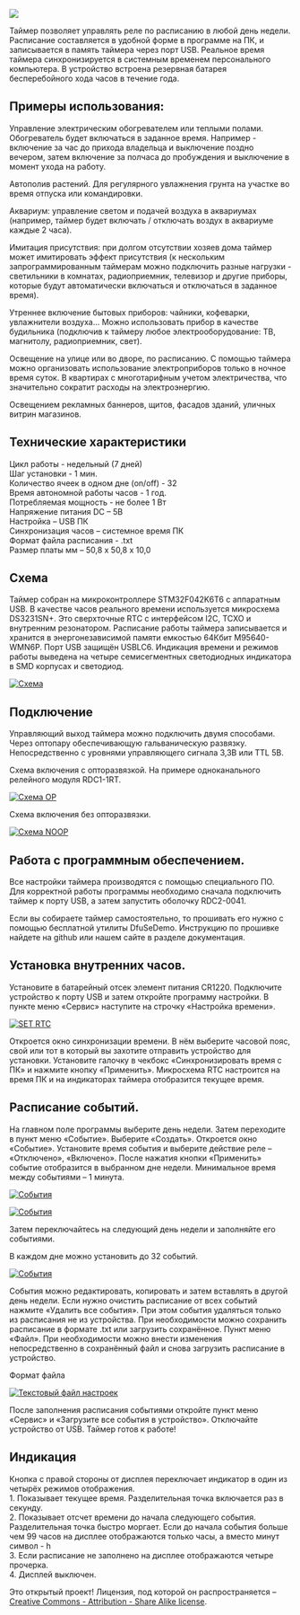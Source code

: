 ![](https://static.chipdip.ru/lib/926/DOC003926003.jpg)

<p>Таймер позволяет управлять реле по расписанию в любой день недели. Расписание составляется в удобной форме в программе на ПК, и записывается в память таймера через порт USB. Реальное время таймера синхронизируется в системным временем персонального компьютера. В устройство встроена резервная батарея бесперебойного хода часов в течение года. </p><p><h2>Примеры использования:</h2></p><p>Управление электрическим обогревателем или теплыми полами. Обогреватель будет включаться в заданное время. Например - включение за час до прихода владельца и выключение поздно вечером, затем включение за полчаса до пробуждения и выключение в момент ухода на работу.</p><p>Автополив растений. Для регулярного увлажнения грунта на участке во время отпуска или командировки.</p><p>Аквариум: управление светом и подачей воздуха в аквариумах (например, таймер будет включать / отключать воздух в аквариуме каждые 2 часа).</p><p>Имитация присутствия: при долгом отсутствии хозяев дома таймер может имитировать эффект присутствия (к нескольким запрограммированным таймерам можно подключить разные нагрузки - светильники в комнатах, радиоприемник, телевизор и другие приборы, которые будут автоматически включаться и отключаться в заданное время).</p><p>Утреннее включение бытовых приборов: чайники, кофеварки, увлажнители воздуха... Можно использовать прибор в качестве будильника (подключив к таймеру любое электрооборудование: ТВ, магнитолу, радиоприемник, свет).</p><p>Освещение на улице или во дворе, по расписанию. С помощью таймера можно организовать использование электроприборов только в ночное время суток. В квартирах с многотарифным учетом электричества, что значительно сократит расходы на электроэнергию.</p><p>Освещением рекламных баннеров, щитов, фасадов зданий, уличных витрин магазинов.</p><p><h2>Технические характеристики</h2></p><p>Цикл работы - недельный (7 дней)<br>Шаг установки - 1 мин.<br>Количество ячеек в одном дне (on/off) - 32<br>	Время автономной работы часов  - 1 год.<br>Потребляемая мощность - не более 1 Вт<br>Напряжение питания DC – 5В<br>Настройка – USB ПК<br>Синхронизация часов – системное время ПК<br>Формат файла расписания - .txt<br>Размер платы мм – 50,8 x 50,8 x 10,0 <br></p><p><h2>Схема</h2></p><p>Таймер собран на микроконтроллере STM32F042K6T6 с аппаратным USB. В качестве часов реального времени используется микросхема DS3231SN+. Это сверхточные RTC с интерфейсом I2C, ТСХО и внутренним резонатором. Расписание работы таймера записывается и хранится в энергонезависимой памяти емкостью 64Кбит M95640-WMN6P. Порт USB защищён USBLC6. Индикация времени и режимов работы выведена на четыре семисегментных светодиодных индикатора в SMD корпусах и светодиод. </p><p><a href="https://static.chipdip.ru/lib/948/DOC003948353.png" class="galery"><img src="https://static.chipdip.ru/lib/948/DOC003948354.png" alt="Схема"></a></p><p><h2>Подключение</h2></p><p>Управляющий выход таймера можно подключить двумя способами. Через оптопару обеспечивающую гальваническую развязку. Непосредственно с уровнями управляющего сигнала 3,3В или TTL 5В.</p><p>Схема включения с опторазвязкой. На примере одноканального релейного модуля RDC1-1RT.</p><p><a href="https://static.chipdip.ru/lib/948/DOC003948355.png" class="galery"><img src="https://static.chipdip.ru/lib/948/DOC003948356.png" alt="Схема OP"></a></p><p>Схема включения без опторазвязки. </p><p><a href="https://static.chipdip.ru/lib/948/DOC003948357.png" class="galery"><img src="https://static.chipdip.ru/lib/948/DOC003948356.png" alt="Схема NOOP"></a></p><p><h2>Работа с программным обеспечением.</h2></p><p>Все настройки таймера производятся с помощью специального ПО. Для корректной работы программы необходимо сначала подключить таймер к порту USB, а затем запустить оболочку RDC2-0041.</p><p>Если вы собираете таймер самостоятельно, то прошивать его нужно с помощью бесплатной утилиты DfuSeDemo. Инструкцию по прошивке найдете на github или нашем сайте в разделе документация. </p><p><h2>Установка внутренних часов. </h2></p><p>Установите в батарейный отсек элемент питания CR1220. Подключите устройство к порту USB и затем откройте программу настройки. В пункте меню «Сервис» наступите на строчку «Настройка времени».</p><p><a href="https://static.chipdip.ru/lib/948/DOC003948362.png" class="galery"><img src="https://static.chipdip.ru/lib/948/DOC003948362.png" alt="SET RTC"></a></p><p>Откроется окно синхронизации времени. В нём выберите часовой пояс, свой или тот в который вы захотите отправить устройство для установки. Установите галочку в чекбокс «Синхронизировать время с ПК» и нажмите кнопку «Применить». Микросхема RTC настроится на время ПК и на индикаторах таймера отобразится текущее время. </p><p><h2>Расписание событий.</h2></p><p>На главном поле программы выберите день недели. Затем переходите в пункт меню  «Событие». Выберите «Создать». Откроется окно «Событие». Установите время события и выберите действие реле – «Отключено», «Включено». После нажатия кнопки «Применить» событие отобразится в выбранном дне недели. Минимальное время между событиями – 1 минута. </p><p><a href="https://static.chipdip.ru/lib/948/DOC003948361.png" class="galery"><img src="https://static.chipdip.ru/lib/948/DOC003948361.png" alt="События"></a></p><p><a href="https://static.chipdip.ru/lib/948/DOC003948359.png" class="galery"><img src="https://static.chipdip.ru/lib/948/DOC003948359.png" alt="События"></a></p><p>Затем переключайтесь на следующий день недели и заполняйте его событиями. </p><p>В каждом дне можно установить до 32 событий.</p><p><a href="https://static.chipdip.ru/lib/948/DOC003948360.png" class="galery"><img src="https://static.chipdip.ru/lib/948/DOC003948360.png" alt="События"></a></p><p>События можно редактировать, копировать и затем вставлять в другой день недели. Если нужно очистить расписание от всех событий нажмите «Удалить все события». При этом события удаляться только из расписания не из устройства. При необходимости можно сохранить расписание в формате .txt или загрузить сохранённое. Пункт меню «Файл». При необходимости можно внести изменения непосредственно в сохранённый файл и снова загрузить расписание в устройство. </p><p>Формат файла</p><p><a href="https://static.chipdip.ru/lib/948/DOC003948363.png" class="galery"><img src="https://static.chipdip.ru/lib/948/DOC003948363.png" alt="Текстовый файл настроек"></a></p><p>После заполнения расписания событиями откройте пункт меню «Сервис» и «Загрузите все события в устройство». Отключайте устройство от USB. Таймер готов к работе!</p><p><h2>Индикация</h2></p><p>Кнопка с правой стороны от дисплея переключает индикатор в один из четырёх режимов отображения.<br>1. Показывает текущее время. Разделительная точка включается раз в секунду.<br>2. Показывает отсчет времени до начала следующего события. Разделительная точка быстро моргает. Если до начала события больше чем 99 часов на дисплее отображаются только часы, а вместо минут символ - h<br>3. Если расписание не заполнено на дисплее отображаются четыре прочерка.<br>4. Дисплей выключен.</p><p>Это открытый проект! Лицензия, под которой он распространяется – <a href="https://creativecommons.org/licenses/by-sa/3.0/" class="link">Creative Commons - Attribution - Share Alike license</a>.</p>
